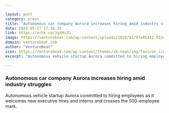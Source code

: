 ```yaml
---

layout: post
category: press
title: "Autonomous car company Aurora increases hiring amid industry struggles"
date: 2020-05-27 17:16:35
link: https://vrhk.co/3gsMsJU
image: https://venturebeat.com/wp-content/uploads/2020/01/97e85412-933c-45cf-ade2-5a39f0a47cd5-e1579883674218.jpeg?w=1200&strip=all
domain: venturebeat.com
author: "VentureBeat"
icon: https://venturebeat.com/wp-content/themes/vb-news/img/favicon.ico
excerpt: "Autonomous vehicle startup Aurora committed to hiring employees as it welcomes new executive hires and interns and crosses the 500-employee mark."

---
```


### Autonomous car company Aurora increases hiring amid industry struggles

Autonomous vehicle startup Aurora committed to hiring employees as it welcomes new executive hires and interns and crosses the 500-employee mark.